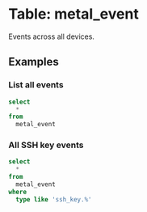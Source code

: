 # Table: metal_event

Events across all devices.

## Examples

### List all events

```sql
select
  *
from
  metal_event
```

### All SSH key events

```sql
select
  *
from
  metal_event
where
  type like 'ssh_key.%'
```
